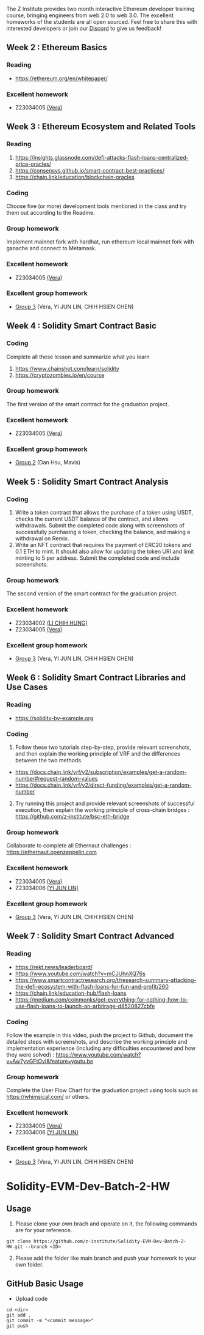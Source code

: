 The Z Institute provides two month interactive Ethereum developer training course, bringing engineers from web 2.0 to web 3.0. The excellent homeworks of the students are all open sourced. Feel free to share this with interested developers or join our [Discord](https://discord.gg/MTTgzdnXpS) to give us feedback! 

## Week 2 : Ethereum Basics
### Reading
- https://ethereum.org/en/whitepaper/
### Excellent homework
- Z23034005 [(Vera)](https://github.com/z-institute/Solidity-EVM-Dev-Batch-2-HW/tree/Z23034005/W2/Individual/reading_and_summary)

## Week 3 : Ethereum Ecosystem and Related Tools
### Reading
1. https://insights.glassnode.com/defi-attacks-flash-loans-centralized-price-oracles/
2. https://consensys.github.io/smart-contract-best-practices/
3. https://chain.link/education/blockchain-oracles
### Coding
Choose five (or more) development tools mentioned in the class and try them out according to the Readme.
### Group homework
Implement mainnet fork with hardhat, run ethereum local mainnet fork with ganache and connect to Metamask.
### Excellent homework
- Z23034005 [(Vera)](https://github.com/z-institute/Solidity-EVM-Dev-Batch-2-HW/tree/Z23034005/W3/Individual)
### Excellent group homework
- [Group 3](https://github.com/z-institute/Solidity-EVM-Dev-Batch-2-HW/tree/Z23034005/W3/Group_coding) (Vera, YI JUN LIN, CHIH HSIEN CHEN)

## Week 4 : Solidity Smart Contract Basic
### Coding
Complete all these lesson and summarize what you learn
1. https://www.chainshot.com/learn/solidity
2. https://cryptozombies.io/en/course
### Group homework
The first version of the smart contract for the graduation project.
### Excellent homework
- Z23034005 [(Vera)](https://github.com/z-institute/Solidity-EVM-Dev-Batch-2-HW/tree/Z23034005/W4/Individual)
### Excellent group homework
- [Group 2](https://github.com/z-institute/Solidity-EVM-Dev-Batch-2-HW/tree/Z23034003/W4/Group_coding) (Dan Hsu, Mavis)

## Week 5 : Solidity Smart Contract Analysis
### Coding
1. Write a token contract that allows the purchase of a token using USDT, checks the current USDT balance of the contract, and allows withdrawals. Submit the completed code along with screenshots of successfully purchasing a token, checking the balance, and making a withdrawal on Remix.
2. Write an NFT contract that requires the payment of ERC20 tokens and 0.1 ETH to mint. It should also allow for updating the token URI and limit minting to 5 per address. Submit the completed code and include screenshots.
### Group homework
The second version of the smart contract for the graduation project.
### Excellent homework
- Z23034002 [(LI CHIH HUNG)](https://github.com/z-institute/Solidity-EVM-Dev-Batch-2-HW/tree/Z23034002/W5/Individual)
- Z23034005 [(Vera)](https://github.com/z-institute/Solidity-EVM-Dev-Batch-2-HW/tree/Z23034005/W5/Individual)
### Excellent group homework
- [Group 3](https://github.com/z-institute/Solidity-EVM-Dev-Batch-2-HW/tree/Z23034005/W5/Group_coding) (Vera, YI JUN LIN, CHIH HSIEN CHEN)

## Week 6 : Solidity Smart Contract Libraries and Use Cases
### Reading
- https://solidity-by-example.org
### Coding
1. Follow these two tutorials step-by-step, provide relevant screenshots, and then explain the working principle of VRF and the differences between the two methods.
  - https://docs.chain.link/vrf/v2/subscription/examples/get-a-random-number#request-random-values
  - https://docs.chain.link/vrf/v2/direct-funding/examples/get-a-random-number
2. Try running this project and provide relevant screenshots of successful execution, then explain the working principle of cross-chain bridges : https://github.com/z-institute/bsc-eth-bridge
### Group homework
Collaborate to complete all Ethernaut challenges : https://ethernaut.openzeppelin.com
### Excellent homework
- Z23034005 [(Vera)](https://github.com/z-institute/Solidity-EVM-Dev-Batch-2-HW/tree/Z23034005/W6/Individual)
- Z23034006 [(YI JUN LIN)](https://github.com/z-institute/Solidity-EVM-Dev-Batch-2-HW/tree/Z23034006/W6/Individual)
### Excellent group homework
- [Group 3](https://github.com/z-institute/Solidity-EVM-Dev-Batch-2-HW/tree/Z23034005/W6/Group_coding) (Vera, YI JUN LIN, CHIH HSIEN CHEN)

## Week 7 : Solidity Smart Contract Advanced
### Reading
- https://rekt.news/leaderboard/
- https://www.youtube.com/watch?v=mCJUhnXQ76s
- https://www.smartcontractresearch.org/t/research-summary-attacking-the-defi-ecosystem-with-flash-loans-for-fun-and-profit/260
- https://chain.link/education-hub/flash-loans
- https://medium.com/coinmonks/get-everything-for-nothing-how-to-use-flash-loans-to-launch-an-arbitrage-d8520827cbfe
### Coding
Follow the example in this video, push the project to Github, document the detailed steps with screenshots, and describe the working principle and implementation experience (including any difficulties encountered and how they were solved) : https://www.youtube.com/watch?v=Aw7yvGFtOvI&feature=youtu.be
### Group homework
Complete the User Flow Chart for the graduation project using tools such as https://whimsical.com/ or others.
### Excellent homework
- Z23034005 [(Vera)](https://github.com/z-institute/Solidity-EVM-Dev-Batch-2-HW/tree/Z23034005/W7/Individual)
- Z23034006 [(YI JUN LIN)](https://github.com/z-institute/Solidity-EVM-Dev-Batch-2-HW/tree/Z23034006/W7/Individual)
### Excellent group homework
- [Group 3](https://github.com/z-institute/Solidity-EVM-Dev-Batch-2-HW/tree/Z23034005/W7/Group_coding) (Vera, YI JUN LIN, CHIH HSIEN CHEN)

# Solidity-EVM-Dev-Batch-2-HW
## Usage
1. Please clone your own brach and operate on it, the following commands are for your reference.
```
git clone https://github.com/z-institute/Solidity-EVM-Dev-Batch-2-HW.git --branch <ID>
```
2. Please add the folder like main branch and push your homework to your own folder.
## GitHub Basic Usage
* Upload code
```
cd <dir>
git add .
git commit -m "<commit message>"
git push
```
